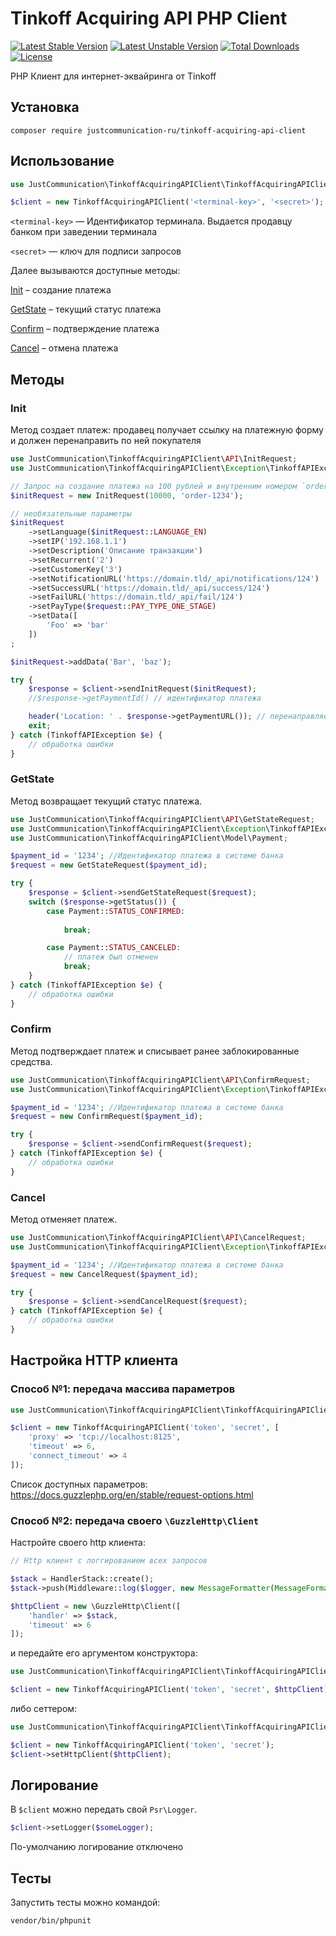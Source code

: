 # Tinkoff Acquiring API PHP Client

[![Latest Stable Version](https://poser.pugx.org/justcommunication-ru/tinkoff-acquiring-api-client/v)](//packagist.org/packages/justcommunication-ru/tinkoff-acquiring-api-client)
[![Latest Unstable Version](http://poser.pugx.org/justcommunication-ru/tinkoff-acquiring-api-client/v/unstable)](https://packagist.org/packages/justcommunication-ru/tinkoff-acquiring-api-client)
[![Total Downloads](https://poser.pugx.org/justcommunication-ru/tinkoff-acquiring-api-client/downloads)](//packagist.org/packages/justcommunication-ru/tinkoff-acquiring-api-client)
[![License](http://poser.pugx.org/justcommunication-ru/tinkoff-acquiring-api-client/license)](https://packagist.org/packages/justcommunication-ru/tinkoff-acquiring-api-client) 

PHP Клиент для интернет-эквайринга от Tinkoff

## Установка

`composer require justcommunication-ru/tinkoff-acquiring-api-client`

## Использование

```php
use JustCommunication\TinkoffAcquiringAPIClient\TinkoffAcquiringAPIClient;

$client = new TinkoffAcquiringAPIClient('<terminal-key>', '<secret>');
```

`<terminal-key>` — Идентификатор терминала. Выдается продавцу банком при заведении терминала

`<secret>` — ключ для подписи запросов

Далее вызываются доступные методы:

[Init](#Init) – создание платежа

[GetState](#GetState) – текущий статус платежа

[Confirm](#Confirm) – подтверждение платежа

[Cancel](#Cancel) – отмена платежа

## Методы

### Init

Метод создает платеж: продавец получает ссылку на платежную форму и должен перенаправить по ней покупателя

```php
use JustCommunication\TinkoffAcquiringAPIClient\API\InitRequest;
use JustCommunication\TinkoffAcquiringAPIClient\Exception\TinkoffAPIException;

// Запрос на создание платежа на 100 рублей и внутренним номером `order-1234`
$initRequest = new InitRequest(10000, 'order-1234');

// необязательные параметры
$initRequest
    ->setLanguage($initRequest::LANGUAGE_EN)
    ->setIP('192.168.1.1')
    ->setDescription('Описание транзакции')
    ->setRecurrent('2')
    ->setCustomerKey('3')
    ->setNotificationURL('https://domain.tld/_api/notifications/124')
    ->setSuccessURL('https://domain.tld/_api/success/124')
    ->setFailURL('https://domain.tld/_api/fail/124')
    ->setPayType($request::PAY_TYPE_ONE_STAGE)
    ->setData([
        'Foo' => 'bar'
    ])
;

$initRequest->addData('Bar', 'baz');

try {
    $response = $client->sendInitRequest($initRequest);
    //$response->getPaymentId() // идентификатор платежа

    header('Location: ' . $response->getPaymentURL()); // перенаправляем пользователя на страницу оплаты
    exit;
} catch (TinkoffAPIException $e) {
    // обработка ошибки
}
```

### GetState

Метод возвращает текущий статус платежа.

```php
use JustCommunication\TinkoffAcquiringAPIClient\API\GetStateRequest;
use JustCommunication\TinkoffAcquiringAPIClient\Exception\TinkoffAPIException;
use JustCommunication\TinkoffAcquiringAPIClient\Model\Payment;

$payment_id = '1234'; //Идентификатор платежа в системе банка
$request = new GetStateRequest($payment_id);

try {
    $response = $client->sendGetStateRequest($request);
    switch ($response->getStatus()) {
        case Payment::STATUS_CONFIRMED:
            
            break;

        case Payment::STATUS_CANCELED:
            // платеж был отменен
            break;
    }   
} catch (TinkoffAPIException $e) {
    // обработка ошибки
}
```

### Confirm

Метод подтверждает платеж и списывает ранее заблокированные средства.

```php
use JustCommunication\TinkoffAcquiringAPIClient\API\ConfirmRequest;
use JustCommunication\TinkoffAcquiringAPIClient\Exception\TinkoffAPIException;

$payment_id = '1234'; //Идентификатор платежа в системе банка
$request = new ConfirmRequest($payment_id);

try {
    $response = $client->sendConfirmRequest($request);
} catch (TinkoffAPIException $e) {
    // обработка ошибки
}
```

### Cancel

Метод отменяет платеж.

```php
use JustCommunication\TinkoffAcquiringAPIClient\API\CancelRequest;
use JustCommunication\TinkoffAcquiringAPIClient\Exception\TinkoffAPIException;

$payment_id = '1234'; //Идентификатор платежа в системе банка
$request = new CancelRequest($payment_id);

try {
    $response = $client->sendCancelRequest($request);
} catch (TinkoffAPIException $e) {
    // обработка ошибки
}
```

## Настройка HTTP клиента

### Способ №1: передача массива параметров

```php
use JustCommunication\TinkoffAcquiringAPIClient\TinkoffAcquiringAPIClient;

$client = new TinkoffAcquiringAPIClient('token', 'secret', [
    'proxy' => 'tcp://localhost:8125',
    'timeout' => 6,
    'connect_timeout' => 4
]);
```

Список доступных параметров: https://docs.guzzlephp.org/en/stable/request-options.html

### Способ №2: передача своего `\GuzzleHttp\Client`

Настройте своего http клиента:

```php
// Http клиент с логгированием всех запросов

$stack = HandlerStack::create();
$stack->push(Middleware::log($logger, new MessageFormatter(MessageFormatter::DEBUG)));

$httpClient = new \GuzzleHttp\Client([
    'handler' => $stack,
    'timeout' => 6
]);
```

и передайте его аргументом конструктора:

```php
use JustCommunication\TinkoffAcquiringAPIClient\TinkoffAcquiringAPIClient;

$client = new TinkoffAcquiringAPIClient('token', 'secret', $httpClient);
```

либо сеттером:

```php
use JustCommunication\TinkoffAcquiringAPIClient\TinkoffAcquiringAPIClient;

$client = new TinkoffAcquiringAPIClient('token', 'secret');
$client->setHttpClient($httpClient);
```

## Логирование

В `$client` можно передать свой `Psr\Logger`.

```php
$client->setLogger($someLogger);
```

По-умолчанию логирование отключено

## Тесты

Запустить тесты можно командой:

`vendor/bin/phpunit`